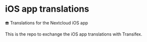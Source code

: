 # iOS app translations

☎️ Translations for the Nextcloud iOS app


This is the repo to exchange the iOS app translations with Transifex.
